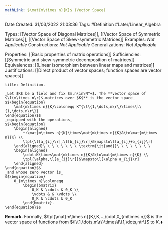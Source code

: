 ```yaml
---
mathLink: $\mat{m\times n}{K}$ (Vector Space)
---
```


<div class="topSpace"></div>

Date Created: 31/03/2022 21:03:36
Tags: #Definition #Later/Linear_Algebra

Types: [[Vector Space of Diagonal Matrices]], [[Vector Space of Symmetric Matrices]], [[Vector Space of Skew-symmetric Matrices]]
Examples: _Not Applicable_
Constructions: _Not Applicable_
Generalizations: _Not Applicable_

Properties: [[Basic properties of matrix operations]]
Sufficiencies: [[Symmetric and skew-symmetric decomposition of matrices]]
Equivalences: [[Linear isomorphism between linear maps and matrices]]
Justifications: [[Direct product of vector spaces; function spaces are vector spaces]]

``` ad-Definition
title: Definition.

_Let $K$ be a field and fix $m,n\in\N^+$. The **vector space of $\l(m\times n\r)$-matrices over $K$** is the vector space_
$$\begin{equation}
    \mat{m\times n}{K}\coloneqq K^{\l\{1,\dots,m\r\}\times\l\{1,\dots,n\r\}}
\end{equation}$$
_equipped with the operations_
$$\begin{equation}
    \begin{aligned}
        +:\mat{m\times n}{K}\times\mat{m\times n}{K}&\to\mat{m\times n}{K} \\
        \tpl{\l[a_{ij}\r],\l[b_{ij}\r]}&\mapsto\l[a_{ij}+b_{ij}\r]
    \end{aligned}\ \ \ \ \ \ \ \ \textrm{\it{and}}\ \ \ \ \ \ \ \ 
    \begin{aligned}
        \cdot:K\times\mat{m\times n}{K}&\to\mat{m\times n}{K} \\
        \tpl{\alpha,\l[a_{ij}\r]}&\mapsto\l[\alpha a_{ij}\r]
    \end{aligned}
\end{equation}$$
_and whose zero vector is_
$$\begin{equation}
    0_{m\times n}\coloneqq
        \begin{bmatrix}
            0_K & \cdots & 0_K \\
            \vdots & & \vdots \\
            0_K & \cdots & 0_K
        \end{bmatrix}.
\end{equation}$$

```

**Remark.** Formally, $\tpl{\mat{m\times n}{K},K,+,\cdot,0_{m\times n}}$ is the vector space of functions from $\l\{1,\dots,m\r\}\times\l\{1,\dots,n\r\}$ to $K$.<span style="float:right;">$\blacklozenge$</span>
